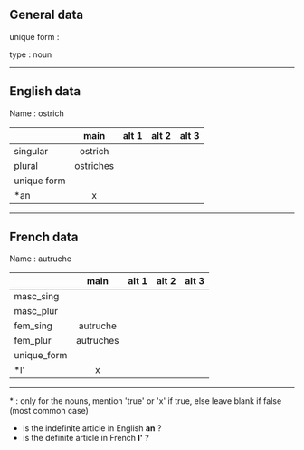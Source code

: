 ## General data

unique form :

type : noun

---

## English data

Name : ostrich

|             |   main    | alt 1 | alt 2 | alt 3 |
| :---------- | :-------: | :---: | :---: | ----- |
| singular    |  ostrich  |       |       |       |
| plural      | ostriches |       |       |       |
| unique form |           |       |       |       |
| \*an        |     x     |       |       |       |

---

## French data

Name : autruche

|             |   main    | alt 1 | alt 2 | alt 3 |
| :---------- | :-------: | :---: | :---: | :---: |
| masc_sing   |           |       |       |       |
| masc_plur   |           |       |       |       |
| fem_sing    | autruche  |       |       |       |
| fem_plur    | autruches |       |       |       |
| unique_form |           |       |       |       |
| \*l'        |     x     |       |       |       |

---

\* : only for the nouns, mention 'true' or 'x' if true, else leave blank if false (most common case)

- is the indefinite article in English **an** ?
- is the definite article in French **l'** ?
